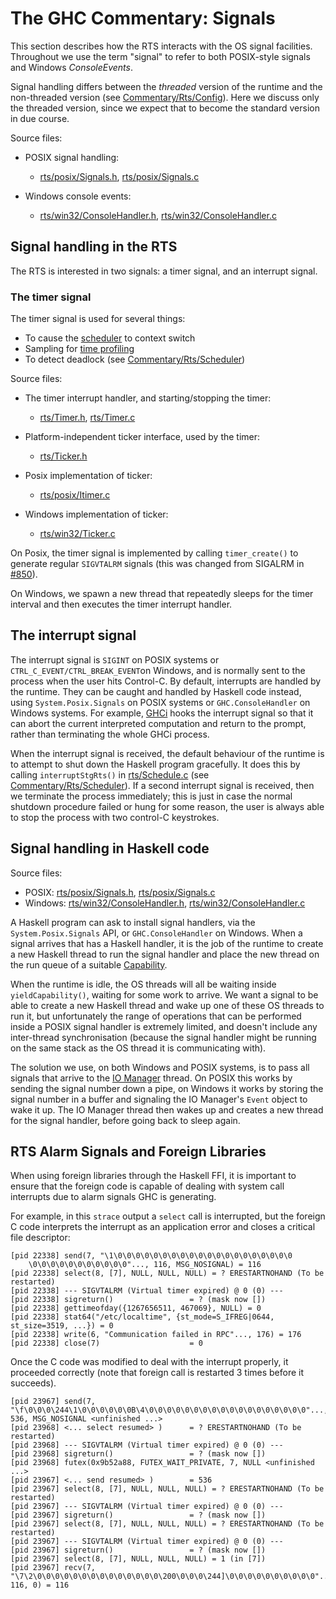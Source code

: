# The GHC Commentary: Signals


This section describes how the RTS interacts with the OS signal facilities.  Throughout we use the term "signal" to refer to both POSIX-style signals and Windows *ConsoleEvents*.


Signal handling differs between the *threaded* version of the runtime and the non-threaded version (see [Commentary/Rts/Config](commentary/rts/config)).  Here we discuss only the threaded version, since we expect that to become the standard version in due course.


Source files:

- POSIX signal handling:

  - [rts/posix/Signals.h](/trac/ghc/browser/ghc/rts/posix/Signals.h), [rts/posix/Signals.c](/trac/ghc/browser/ghc/rts/posix/Signals.c)
- Windows console events:

  - [rts/win32/ConsoleHandler.h](/trac/ghc/browser/ghc/rts/win32/ConsoleHandler.h), [rts/win32/ConsoleHandler.c](/trac/ghc/browser/ghc/rts/win32/ConsoleHandler.c)

## Signal handling in the RTS


The RTS is interested in two signals: a timer signal, and an interrupt signal.

### The timer signal


 
The timer signal is used for several things:

- To cause the [scheduler](commentary/rts/scheduler) to context switch
- Sampling for [time profiling](commentary/profiling)
- To detect deadlock (see [Commentary/Rts/Scheduler](commentary/rts/scheduler))


Source files:

- The timer interrupt handler, and starting/stopping the timer:

  - [rts/Timer.h](/trac/ghc/browser/ghc/rts/Timer.h), [rts/Timer.c](/trac/ghc/browser/ghc/rts/Timer.c)
- Platform-independent ticker interface, used by the timer:

  - [rts/Ticker.h](/trac/ghc/browser/ghc/rts/Ticker.h)
- Posix implementation of ticker:

  - [rts/posix/Itimer.c](/trac/ghc/browser/ghc/rts/posix/Itimer.c)
- Windows implementation of ticker:

  - [rts/win32/Ticker.c](/trac/ghc/browser/ghc/rts/win32/Ticker.c)


On Posix, the timer signal is implemented by calling `timer_create()` to generate regular `SIGVTALRM` signals (this was changed from SIGALRM in [\#850](https://gitlab.haskell.org//ghc/ghc/issues/850)).


On Windows, we spawn a new thread that repeatedly sleeps for the timer interval and then executes the timer interrupt handler.

## The interrupt signal


The interrupt signal is `SIGINT` on POSIX systems or `CTRL_C_EVENT/CTRL_BREAK_EVENT`on Windows, and is normally sent to the process when the user hits Control-C.   By default, interrupts are handled by the runtime.  They can be caught and handled by Haskell code instead, using `System.Posix.Signals` on POSIX systems or `GHC.ConsoleHandler` on Windows systems.  For example, [GHCi](commentary/compiler/backends/gh-ci) hooks the interrupt signal so that it can abort the current interpreted computation and return to the prompt, rather than terminating the whole GHCi process.


When the interrupt signal is received, the default behaviour of the runtime is to attempt to shut down the Haskell program gracefully.  It does this by calling `interruptStgRts()` in [rts/Schedule.c](/trac/ghc/browser/ghc/rts/Schedule.c) (see [Commentary/Rts/Scheduler](commentary/rts/scheduler#shutting-down)).  If a second interrupt signal is received, then we terminate the process immediately; this is just in case the normal shutdown procedure failed or hung for some reason, the user is always able to stop the process with two control-C keystrokes.

## Signal handling in Haskell code


Source files:

- POSIX: [rts/posix/Signals.h](/trac/ghc/browser/ghc/rts/posix/Signals.h), [rts/posix/Signals.c](/trac/ghc/browser/ghc/rts/posix/Signals.c)
- Windows: [rts/win32/ConsoleHandler.h](/trac/ghc/browser/ghc/rts/win32/ConsoleHandler.h), [rts/win32/ConsoleHandler.c](/trac/ghc/browser/ghc/rts/win32/ConsoleHandler.c)


A Haskell program can ask to install signal handlers, via the `System.Posix.Signals` API, or `GHC.ConsoleHandler` on Windows.  When a signal arrives that has a Haskell handler, it is the job of the runtime to create a new Haskell thread to run the signal handler and place the new thread on the run queue of a suitable [Capability](commentary/rts/scheduler#capabilities).


When the runtime is idle, the OS threads will all be waiting inside `yieldCapability()`, waiting for some work to arrive.  We want a signal to be able to create a new Haskell thread and wake up one of these OS threads to run it, but unfortunately the range of operations that can be performed inside a POSIX signal handler is extremely limited, and doesn't include any inter-thread synchronisation (because the signal handler might be running on the same stack as the OS thread it is communicating with).


The solution we use, on both Windows and POSIX systems, is to pass all signals that arrive to the [IO Manager](commentary/rts/io-manager) thread.  On POSIX this works by sending the signal number down a pipe, on Windows it works by storing the signal number in a buffer and signaling the IO Manager's `Event` object to wake it up.  The IO Manager thread then wakes up and creates a new thread for the signal handler, before going back to sleep again.

## RTS Alarm Signals and Foreign Libraries


When using foreign libraries through the Haskell FFI, it is important
to ensure that the foreign code is capable of dealing with system call
interrupts due to alarm signals GHC is generating.


For example, in this `strace` output
a `select` call is interrupted, but the foreign C code interprets the
interrupt as an application error and closes a critical file
descriptor:

```wiki
[pid 22338] send(7, "\1\0\0\0\0\0\0\0\0\0\0\0\0\0\0\0\0\0\0\0\0
    \0\0\0\0\0\0\0\0\0\0\0"..., 116, MSG_NOSIGNAL) = 116
[pid 22338] select(8, [7], NULL, NULL, NULL) = ? ERESTARTNOHAND (To be restarted)
[pid 22338] --- SIGVTALRM (Virtual timer expired) @ 0 (0) ---
[pid 22338] sigreturn()                 = ? (mask now [])
[pid 22338] gettimeofday({1267656511, 467069}, NULL) = 0
[pid 22338] stat64("/etc/localtime", {st_mode=S_IFREG|0644, st_size=3519, ...}) = 0
[pid 22338] write(6, "Communication failed in RPC"..., 176) = 176
[pid 22338] close(7)                    = 0
```


Once the C code was modified to deal with the interrupt properly, it
proceeded correctly (note that foreign call is restarted 3 times before it succeeds).

```wiki
[pid 23967] send(7, "\f\0\0\0\244\1\0\0\0\0\0\0B\4\0\0\0\0\0\0\0\0\0\0\0\0\0\0\0\0\0\0"..., 536, MSG_NOSIGNAL <unfinished ...>
[pid 23968] <... select resumed> )      = ? ERESTARTNOHAND (To be restarted)
[pid 23968] --- SIGVTALRM (Virtual timer expired) @ 0 (0) ---
[pid 23968] sigreturn()                 = ? (mask now [])
[pid 23968] futex(0x9b52a88, FUTEX_WAIT_PRIVATE, 7, NULL <unfinished ...>
[pid 23967] <... send resumed> )        = 536
[pid 23967] select(8, [7], NULL, NULL, NULL) = ? ERESTARTNOHAND (To be restarted)
[pid 23967] --- SIGVTALRM (Virtual timer expired) @ 0 (0) ---
[pid 23967] sigreturn()                 = ? (mask now [])
[pid 23967] select(8, [7], NULL, NULL, NULL) = ? ERESTARTNOHAND (To be restarted)
[pid 23967] --- SIGVTALRM (Virtual timer expired) @ 0 (0) ---
[pid 23967] sigreturn()                 = ? (mask now [])
[pid 23967] select(8, [7], NULL, NULL, NULL) = 1 (in [7])
[pid 23967] recv(7, "\7\2\0\0\0\0\0\0\0\0\0\0\0\0\0\0\200\0\0\0\244]\0\0\0\0\0\0\0\0\0\0"..., 116, 0) = 116
```